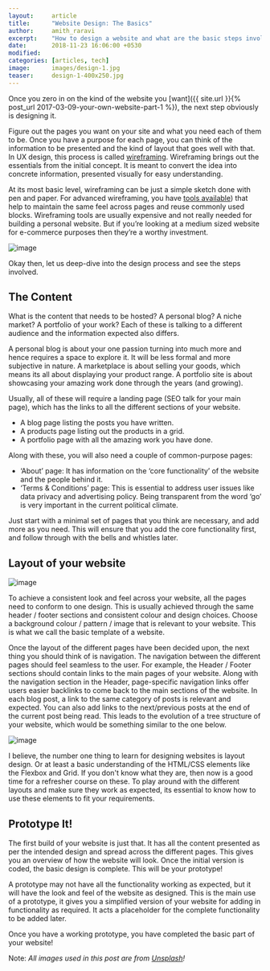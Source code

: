 ```yaml
---
layout:     article
title:      "Website Design: The Basics"
author:     amith_raravi
excerpt:    "How to design a website and what are the basic steps involved?!"
date:       2018-11-23 16:06:00 +0530
modified:   
categories: [articles, tech]
image:      images/design-1.jpg
teaser:     design-1-400x250.jpg
---
```


Once you zero in on the kind of the website you [want]({{ site.url }}{% post_url 2017-03-09-your-own-website-part-1 %}), the next step obviously is designing it.

Figure out the pages you want on your site and what you need each of them to be. Once you have a purpose for each page, you can think of the information to be presented and the kind of layout that goes well with that. In UX design, this process is called [wireframing](https://theuxreview.co.uk/wireframes-beginners-guide/). Wireframing brings out the essentials from the initial concept. It is meant to convert the idea into concrete information, presented visually for easy understanding.

At its most basic level, wireframing can be just a simple sketch done with pen and paper. For advanced wireframing, you have [tools available](https://medium.com/@soulless/the-best-mockup-wireframing-design-tools-apps-for-ui-ux-designers-in-2018-4eb16957e25d)) that help to maintain the same feel across pages and reuse commonly used blocks. Wireframing tools are usually expensive and not really needed for building a personal website. But if you’re looking at a medium sized website for e-commerce purposes then they’re a worthy investment.

![image](/images/design-1.jpg)

Okay then, let us deep-dive into the design process and see the steps involved.

## The Content

What is the content that needs to be hosted? A personal blog? A niche market? A portfolio of your work? Each of these is talking to a different audience and the information expected also differs.

A personal blog is about your one passion turning into much more and hence requires a space to explore it. It will be less formal and more subjective in nature. A marketplace is about selling your goods, which means its all about displaying your product range. A portfolio site is about showcasing your amazing work done through the years (and growing).

Usually, all of these will require a landing page (SEO talk for your main page), which has the links to all the different sections of your website.
* A blog page listing the posts you have written.
* A products page listing out the products in a grid.
* A portfolio page with all the amazing work you have done.

Along with these, you will also need a couple of common-purpose pages:
* ‘About’ page: It has information on the ‘core functionality’ of the website and the people behind it.
* ‘Terms & Conditions’ page: This is essential to address user issues like data privacy and advertising policy. Being transparent from the word ‘go’ is very important in the current political climate.

Just start with a minimal set of pages that you think are necessary, and add more as you need. This will ensure that you add the core functionality first, and follow through with the bells and whistles later.

## Layout of your website

![image](/images/design-2.jpg)

To achieve a consistent look and feel across your website, all the pages need to conform to one design. This is usually achieved through the same header / footer sections and consistent colour and design choices. Choose a background colour / pattern / image that is relevant to your website. This is what we call the basic template of a website.

Once the layout of the different pages have been decided upon, the next thing you should think of is navigation. The navigation between the different pages should feel seamless to the user. For example, the Header / Footer sections should contain links to the main pages of your website. Along with the navigation section in the Header, page-specific navigation links offer users easier backlinks to come back to the main sections of the website. In each blog post, a link to the same category of posts is relevant and expected. You can also add links to the next/previous posts at the end of the current post being read. This leads to the evolution of a tree structure of your website, which would be something similar to the one below.

![image](/images/design-3.png)

I believe, the number one thing to learn for designing websites is layout design. Or at least a basic understanding of the HTML/CSS elements like the Flexbox and Grid. If you don't know what they are, then now is a good time for a refresher course on these. To play around with the different layouts and make sure they work as expected, its essential to know how to use these elements to fit your requirements.

## Prototype It!

The first build of your website is just that. It has all the content presented as per the intended design and spread across the different pages. This gives you an overview of how the website will look. Once the initial version is coded, the basic design is complete.  This will be your prototype!

A prototype may not have all the functionality working as expected, but it will have the look and feel of the website as designed. This is the main use of a prototype, it gives you a simplified version of your website for adding in functionality as required. It acts a placeholder for the complete functionality to be added later.

Once you have a working prototype, you have completed the basic part of your website!

Note: *All images used in this post are from [Unsplash](https://unsplash.com)!*
